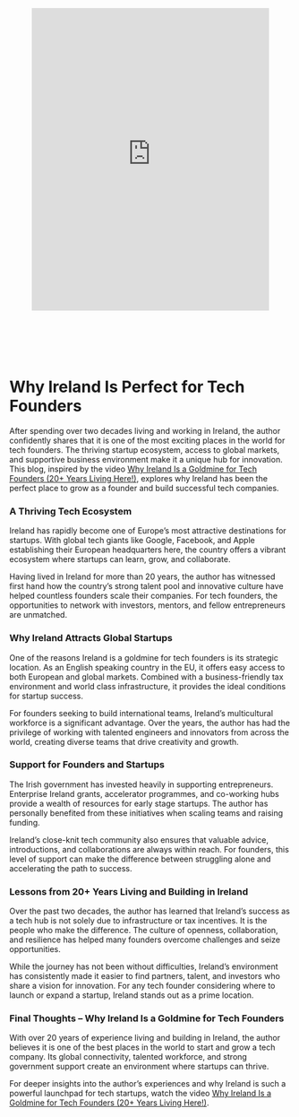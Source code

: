 
<div class="wp-block-columns alignwide is-layout-flex wp-container-core-columns-is-layout-8ba3830c wp-block-columns-is-layout-flex" style="margin-top:0;margin-bottom:0;padding-right:0;padding-left:0">
<div class="wp-block-column is-layout-flow wp-block-column-is-layout-flow" style="flex-basis:70%">
<div class="wp-block-group has-global-padding is-layout-constrained wp-block-group-is-layout-constrained"><figure class="alignwide wp-block-post-featured-image" style="padding-bottom:2vh;"><div class="rsfv-shortcode-wrapper" style="clear:both"><div><iframe allow="" class="rsfv-video" frameborder="0" height="540" src="https://www.youtube.com/embed/lqA883hYdxA?controls=1&amp;autoplay=0&amp;" width="100%"></iframe></div></div></figure>
<h1 class="alignwide wp-block-post-title has-x-large-font-size">Why Ireland Is Perfect for Tech Founders</h1>
<div aria-hidden="true" class="wp-block-spacer" style="height:var(--wp--preset--spacing--10)"></div>
</div>
<div class="wp-block-group has-global-padding is-layout-constrained wp-block-group-is-layout-constrained"><div class="entry-content alignwide wp-block-post-content has-global-padding is-layout-constrained wp-container-core-post-content-is-layout-a5dd074b wp-block-post-content-is-layout-constrained">
<p>After spending over two decades living and working in Ireland, the author confidently shares that it is one of the most exciting places in the world for tech founders. The thriving startup ecosystem, access to global markets, and supportive business environment make it a unique hub for innovation. This blog, inspired by the video <a href="https://www.youtube.com/watch?v=lqA883hYdxA" rel="noopener" target="_blank">Why Ireland Is a Goldmine for Tech Founders (20+ Years Living Here!)</a>, explores why Ireland has been the perfect place to grow as a founder and build successful tech companies.</p>
<h3 class="wp-block-heading">A Thriving Tech Ecosystem</h3>
<p>Ireland has rapidly become one of Europe’s most attractive destinations for startups. With global tech giants like Google, Facebook, and Apple establishing their European headquarters here, the country offers a vibrant ecosystem where startups can learn, grow, and collaborate.</p>
<p>Having lived in Ireland for more than 20 years, the author has witnessed first hand how the country’s strong talent pool and innovative culture have helped countless founders scale their companies. For tech founders, the opportunities to network with investors, mentors, and fellow entrepreneurs are unmatched.</p>
<h3 class="wp-block-heading">Why Ireland Attracts Global Startups</h3>
<p>One of the reasons Ireland is a goldmine for tech founders is its strategic location. As an English speaking country in the EU, it offers easy access to both European and global markets. Combined with a business-friendly tax environment and world class infrastructure, it provides the ideal conditions for startup success.</p>
<p>For founders seeking to build international teams, Ireland’s multicultural workforce is a significant advantage. Over the years, the author has had the privilege of working with talented engineers and innovators from across the world, creating diverse teams that drive creativity and growth.</p>
<h3 class="wp-block-heading">Support for Founders and Startups</h3>
<p>The Irish government has invested heavily in supporting entrepreneurs. Enterprise Ireland grants, accelerator programmes, and co-working hubs provide a wealth of resources for early stage startups. The author has personally benefited from these initiatives when scaling teams and raising funding.</p>
<p>Ireland’s close-knit tech community also ensures that valuable advice, introductions, and collaborations are always within reach. For founders, this level of support can make the difference between struggling alone and accelerating the path to success.</p>
<h3 class="wp-block-heading">Lessons from 20+ Years Living and Building in Ireland</h3>
<p>Over the past two decades, the author has learned that Ireland’s success as a tech hub is not solely due to infrastructure or tax incentives. It is the people who make the difference. The culture of openness, collaboration, and resilience has helped many founders overcome challenges and seize opportunities.</p>
<p>While the journey has not been without difficulties, Ireland’s environment has consistently made it easier to find partners, talent, and investors who share a vision for innovation. For any tech founder considering where to launch or expand a startup, Ireland stands out as a prime location.</p>
<h3 class="wp-block-heading">Final Thoughts – Why Ireland Is a Goldmine for Tech Founders</h3>
<p>With over 20 years of experience living and building in Ireland, the author believes it is one of the best places in the world to start and grow a tech company. Its global connectivity, talented workforce, and strong government support create an environment where startups can thrive.</p>
<p>For deeper insights into the author’s experiences and why Ireland is such a powerful launchpad for tech startups, watch the video <a href="https://www.youtube.com/watch?v=lqA883hYdxA" rel="noopener" target="_blank">Why Ireland Is a Goldmine for Tech Founders (20+ Years Living Here!)</a>.</p>
<!--— Calendly inline widget begin ---->


<!--— Calendly inline widget end ---->
</div></div>
</div>
<div class="wp-block-column is-layout-flow wp-block-column-is-layout-flow" style="flex-basis:30%"></div>
</div>
